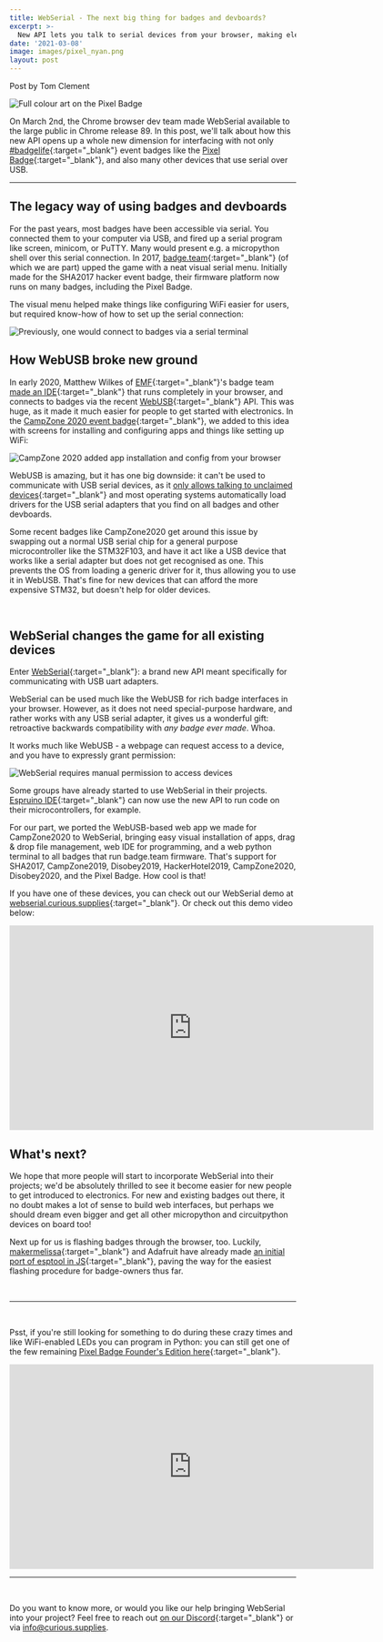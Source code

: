 ```yaml
---
title: WebSerial - The next big thing for badges and devboards?
excerpt: >-
  New API lets you talk to serial devices from your browser, making electronics much more approachable for beginners. 
date: '2021-03-08'
image: images/pixel_nyan.png
layout: post
---
```


Post by Tom Clement

![Full colour art on the Pixel Badge](/images/pixel_nyan.png) 

On March 2nd, the Chrome browser dev team made WebSerial available to the large public in Chrome release 89. In this post, we'll talk about how this new API opens up a whole new dimension for interfacing with not only [#badgelife](https://twitter.com/search?q=badgelife){:target="_blank"} event badges like the [Pixel Badge](/){:target="_blank"}, and also many other devices that use serial over USB.

***

## The legacy way of using badges and devboards

For the past years, most badges have been accessible via serial. You connected them to your computer via USB, and fired up a serial program like screen, minicom, or PuTTY. Many would present e.g. a micropython shell over this serial connection. In 2017, [badge.team](https://bodge.team/team/){:target="_blank"} (of which we are part) upped the game with a neat visual serial menu. Initially made for the SHA2017 hacker event badge, their firmware platform now runs on many badges, including the Pixel Badge.

The visual menu helped make things like configuring WiFi easier for users, but required know-how of how to set up the serial connection:

![Previously, one would connect to badges via a serial terminal](/images/webserial/serial.png) 
 

## How WebUSB broke new ground
In early 2020, Matthew Wilkes of [EMF](https://www.emfcamp.org/){:target="_blank"}'s badge team [made an IDE](https://github.com/MatthewWilkes/tide){:target="_blank"} that runs completely in your browser, and connects to badges via the recent [WebUSB](https://web.dev/usb/){:target="_blank"} API. This was huge, as it made it much easier for people to get started with electronics. In the [CampZone 2020 event badge](https://hackaday.com/2020/07/31/campzone-2020-badge-literally-speaks-to-us/){:target="_blank"}, we added to this idea with screens for installing and configuring apps and things like setting up WiFi:

![CampZone 2020 added app installation and config from your browser](/images/webserial/cz20_apps.png)

WebUSB is amazing, but it has one big downside: it can't be used to communicate with USB serial devices, as it [only allows talking to unclaimed devices](https://stackoverflow.com/a/54449381){:target="_blank"} and most operating systems automatically load drivers for the USB serial adapters that you find on all badges and other devboards.

Some recent badges like CampZone2020 get around this issue by swapping out a normal USB serial chip for a general purpose microcontroller like the STM32F103, and have it act like a USB device that works like a serial adapter but does not get recognised as one. This prevents the OS from loading a generic driver for it, thus allowing you to use it in WebUSB. That's fine for new devices that can afford the more expensive STM32, but doesn't help for older devices.

<br>

## WebSerial changes the game for all existing devices
Enter [WebSerial](https://web.dev/serial/){:target="_blank"}: a brand new API meant specifically for communicating with USB uart adapters. 

WebSerial can be used much like the WebUSB for rich badge interfaces in your browser. However, as it does not need special-purpose hardware, and rather works with any USB serial adapter, it gives us a wonderful gift: retroactive backwards compatibility with _any badge ever made_. Whoa.

It works much like WebUSB - a webpage can request access to a device, and you have to expressly grant permission:

![WebSerial requires manual permission to access devices](/images/webserial/webserial_permission.png)

Some groups have already started to use WebSerial in their projects. [Espruino IDE](https://www.espruino.com/ide/){:target="_blank"} can now use the new API to run code on their microcontrollers, for example.

For our part, we ported the WebUSB-based web app we made for CampZone2020 to WebSerial, bringing easy visual installation of apps, drag & drop file management, web IDE for programming, and a web python terminal to all badges that run badge.team firmware. That's support for SHA2017, CampZone2019, Disobey2019, HackerHotel2019, CampZone2020, Disobey2020, and the Pixel Badge. How cool is that!

If you have one of these devices, you can check out our WebSerial demo at [webserial.curious.supplies](https://webserial.curious.supplies){:target="_blank"}. Or check out this demo video below:

<iframe src="https://player.vimeo.com/video/520706554" width="640" height="360" frameborder="0" allow="autoplay; fullscreen" allowfullscreen></iframe>


## What's next?

We hope that more people will start to incorporate WebSerial into their projects; we'd be absolutely thrilled to see it become easier for new people to get introduced to electronics. For new and existing badges out there, it no doubt makes a lot of sense to build web interfaces, but perhaps we should dream even bigger and get all other micropython and circuitpython devices on board too!

Next up for us is flashing badges through the browser, too. Luckily, [makermelissa](https://github.com/makermelissa){:target="_blank"} and Adafruit have already made [an initial port of esptool in JS](https://github.com/adafruit/Adafruit_WebSerial_ESPTool){:target="_blank"}, paving the way for the easiest flashing procedure for badge-owners thus far.

<br>

***

<br>

Psst, if you're still looking for something to do during these crazy times and like WiFi-enabled LEDs you can program in Python: you can still get one of the few remaining [Pixel Badge Founder's Edition here](/){:target="_blank"}.
<iframe src="https://player.vimeo.com/video/489924539" width="640" height="360" frameborder="0" allow="autoplay; fullscreen" allowfullscreen></iframe>

<br>

***

<br>

Do you want to know more, or would you like our help bringing WebSerial into your project? Feel free to reach out [on our Discord](/docs/community){:target="_blank"} or via info@curious.supplies.